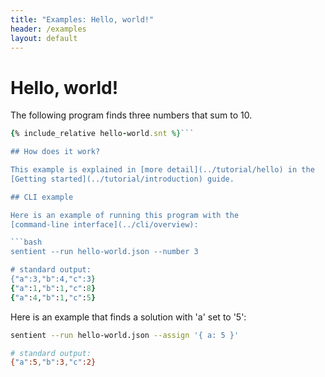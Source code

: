 ```yaml
---
title: "Examples: Hello, world!"
header: /examples
layout: default
---
```

# Hello, world!

The following program finds three numbers that sum to 10.

```ruby
{% include_relative hello-world.snt %}```

## How does it work?

This example is explained in [more detail](../tutorial/hello) in the
[Getting started](../tutorial/introduction) guide.

## CLI example

Here is an example of running this program with the
[command-line interface](../cli/overview):

```bash
sentient --run hello-world.json --number 3

# standard output:
{"a":3,"b":4,"c":3}
{"a":1,"b":1,"c":8}
{"a":4,"b":1,"c":5}
```

Here is an example that finds a solution with 'a' set to '5':

```bash
sentient --run hello-world.json --assign '{ a: 5 }'

# standard output:
{"a":5,"b":3,"c":2}
```
